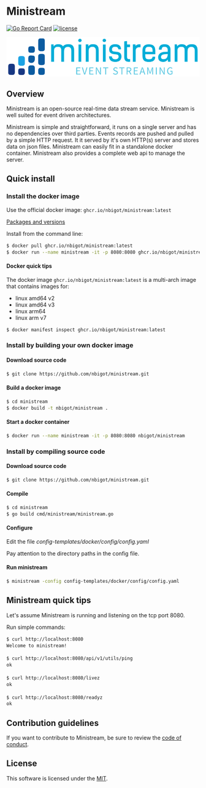 # Ministream

[![Go Report Card](https://goreportcard.com/badge/github.com/nbigot/ministream)](https://goreportcard.com/report/github.com/nbigot/ministream)
[![license](https://img.shields.io/github/license/nbigot/ministream)](https://github.com/nbigot/ministream/blob/main/LICENSE)


<p align="center">
    <picture>
      <source media="(prefers-color-scheme: dark)" srcset="docs/content/assets/img/ministream.logo-dark.small.png">
      <source media="(prefers-color-scheme: light)" srcset="docs/content/assets/img/ministream.logo.small.png">
      <img alt="Ministream" title="Ministream" src="docs/content/assets/img/ministream.logo.png">
    </picture>
</p>

## Overview

Ministream is an open-source real-time data stream service.
Ministream is well suited for event driven architectures.

Ministream is simple and straightforward, it runs on a single server and has no dependencies over third parties.
Events records are pushed and pulled by a simple HTTP request.
It it served by it's own HTTP(s) server and stores data on json files.
Ministream can easily fit in a standalone docker container.
Ministream also provides a complete web api to manage the server.


## Quick install

### Install the docker image

Use the official docker image: `ghcr.io/nbigot/ministream:latest`

[Packages and versions](https://github.com/nbigot/ministream/pkgs/container/ministream)

Install from the command line:

```sh
$ docker pull ghcr.io/nbigot/ministream:latest
$ docker run --name ministream -it -p 8080:8080 ghcr.io/nbigot/ministream:latest
```


#### Docker quick tips

The docker image `ghcr.io/nbigot/ministream:latest` is a multi-arch image that contains images for:
- linux amd64 v2
- linux amd64 v3
- linux arm64
- linux arm v7


```sh
$ docker manifest inspect ghcr.io/nbigot/ministream:latest
```


### Install by building your own docker image

#### Download source code

```sh
$ git clone https://github.com/nbigot/ministream.git
```


#### Build a docker image

```sh
$ cd ministream
$ docker build -t nbigot/ministream .
```


#### Start a docker container

```sh
$ docker run --name ministream -it -p 8080:8080 nbigot/ministream
```


### Install by compiling source code

#### Download source code

```sh
$ git clone https://github.com/nbigot/ministream.git
```


#### Compile

```sh
$ cd ministream
$ go build cmd/ministream/ministream.go
```


#### Configure

Edit the file *config-templates/docker/config/config.yaml*

Pay attention to the directory paths in the config file.


#### Run ministream

```sh
$ ministream -config config-templates/docker/config/config.yaml
```


## Ministream quick tips

Let's assume Ministream is running and listening on the tcp port 8080.

Run simple commands:

```sh
$ curl http://localhost:8080
Welcome to ministream!

$ curl http://localhost:8080/api/v1/utils/ping
ok

$ curl http://localhost:8080/livez
ok

$ curl http://localhost:8080/readyz
ok
```


## Contribution guidelines

If you want to contribute to Ministream, be sure to review the [code of conduct](CODE_OF_CONDUCT.md).


## License

This software is licensed under the [MIT](./LICENSE).
